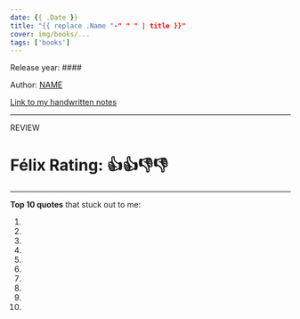 ```yaml
---
date: {{ .Date }}
title: "{{ replace .Name "-" " " | title }}"
cover: img/books/...
tags: ['books']
---
```


Release year: ####

Author: [NAME]()

[Link to my handwritten notes](/books/.pdf)

---

REVIEW

# Félix Rating: 👍👍👎👎

---

**Top 10 quotes** that stuck out to me:

1.
2.
3.
4.
5.
6.
7.
8.
9.
10.
